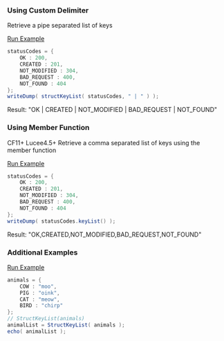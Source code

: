 ### Using Custom Delimiter

Retrieve a pipe separated list of keys

<a href="https://try.boxlang.io/?code=eJwrLkksKS12zk9JLVawVahW4OL091awUjAyMNDh4nQOcnUMcXUB8w2BfD%2F%2FkHhffxdPN0%2BwoLGBCVDQydElPsg1MNQ1OAQoZgLWCFLo5h%2Fq5wIWMeGqteYqL8osSXUpzS3QUCguKSpNLvFOrfTJLC4BceFO0FFQUqgBYk0FTWsuADhoKX4%3D" target="_blank">Run Example</a>

```java
statusCodes = { 
	OK : 200,
	CREATED : 201,
	NOT_MODIFIED : 304,
	BAD_REQUEST : 400,
	NOT_FOUND : 404
};
writeDump( structKeyList( statusCodes, " | " ) );

```

Result: "OK | CREATED | NOT_MODIFIED | BAD_REQUEST | NOT_FOUND"

### Using Member Function

CF11+ Lucee4.5+ Retrieve a comma separated list of keys using the member function

<a href="https://try.boxlang.io/?code=eJwrLkksKS12zk9JLVawVahW4OL091awUjAyMNDh4nQOcnUMcXUB8w2BfD%2F%2FkHhffxdPN0%2BwoLGBCVDQydElPsg1MNQ1OAQoZgLWCFLo5h%2Fq5wIWMeGqteYqL8osSXUpzS3QUChG2KmXnVrpk1lcoqGpoGnNBQD98yWb" target="_blank">Run Example</a>

```java
statusCodes = { 
	OK : 200,
	CREATED : 201,
	NOT_MODIFIED : 304,
	BAD_REQUEST : 400,
	NOT_FOUND : 404
};
writeDump( statusCodes.keyList() );

```

Result: "OK,CREATED,NOT_MODIFIED,BAD_REQUEST,NOT_FOUND"

### Additional Examples

<a href="https://try.boxlang.io/?code=eJxLzMvMTcwpVrBVqFbg4nT2D1ewUlDKzc9X0uHiDPB0B%2FHyM%2FOyQVxnxxCwZGp%2BOYjr5BnkAuInZ2QWFShx1Vpz6esrBJcUlSaXeKdW%2BmQWl2gkQgzX5IIwQGJAi1DVKEAVKWhac6UmZ%2BTDBMCKgWIAVPcwOQ%3D%3D" target="_blank">Run Example</a>

```java
animals = { 
	COW : "moo",
	PIG : "oink",
	CAT : "meow",
	BIRD : "chirp"
};
// StructKeyList(animals)
animalList = StructKeyList( animals );
echo( animalList );

```


